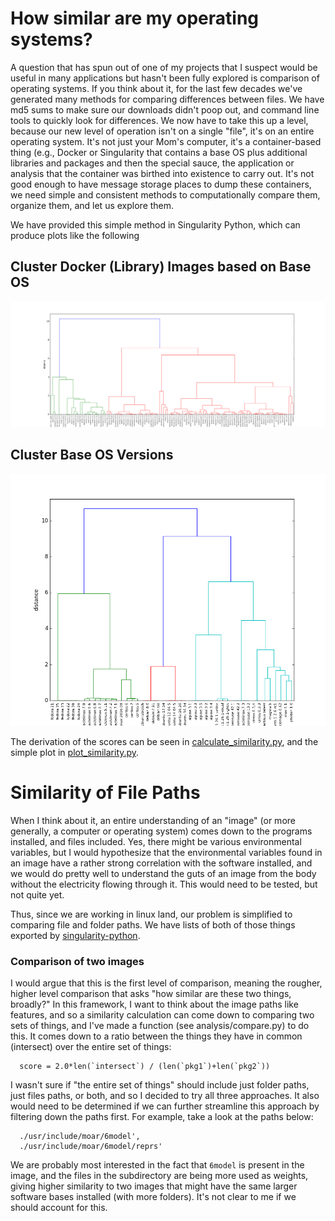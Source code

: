 # How similar are my operating systems?
A question that has spun out of one of my projects that I suspect would be useful in many applications but hasn't been fully explored is comparison of operating systems. If you think about it, for the last few decades we've generated many methods for comparing differences between files. We have md5 sums to make sure our downloads didn't poop out, and command line tools to quickly look for differences. We now have to take this up a level, because our new level of operation isn't on a single "file", it's on an entire operating system. It's not just your Mom's computer, it's a container-based thing (e.g., Docker or Singularity that contains a base OS plus additional libraries and packages and then the special sauce, the application or analysis that the container was birthed into existence to carry out. It's not good enough to have message storage places to dump these containers, we need simple and consistent methods to computationally compare them, organize them, and let us explore them.

We have provided this simple method in Singularity Python, which can produce plots like the following

## Cluster Docker (Library) Images based on Base OS
![docker-library.png](docker-library.png)

## Cluster Base OS Versions
![docker-os.png](docker-os.png)

The derivation of the scores can be seen in [calculate_similarity.py](calculate_similarity.py), and the simple plot in [plot_similarity.py](plot_similarity.py).


# Similarity of File Paths
When I think about it, an entire understanding of an "image" (or more generally, a computer or operating system) comes down to the programs installed, and files included. Yes, there might be various environmental variables, but I would hypothesize that the environmental variables found in an image have a rather strong correlation with the software installed, and we would do pretty well to understand the guts of an image from the body without the electricity flowing through it. This would need to be tested, but not quite yet.

Thus, since we are working in linux land, our problem is simplified to comparing file and folder paths. We have lists of both of those things exported by [singularity-python](http://www.github.com/singularityware/singularity-python). 


### Comparison of two images
I would argue that this is the first level of comparison, meaning the rougher, higher level comparison that asks "how similar are these two things, broadly?" In this framework, I want to think about the image paths like features, and so a similarity calculation can come down to comparing two sets of things, and I've made a function (see analysis/compare.py) to do this. It comes down to a ratio between the things they have in common (intersect) over the entire set of things:

      score = 2.0*len(`intersect`) / (len(`pkg1`)+len(`pkg2`))

I wasn't sure if "the entire set of things" should include just folder paths, just files paths, or both, and so I decided to try all three approaches. It also would need to be determined if we can further streamline this approach by filtering down the paths first. For example, take a look at the paths below:

      ./usr/include/moar/6model',
      ./usr/include/moar/6model/reprs'

We are probably most interested in the fact that `6model` is present in the image, and the files in the subdirectory are being more used as weights, giving higher similarity to two images that might have the same larger software bases installed (with more folders). It's not clear to me if we should account for this.
